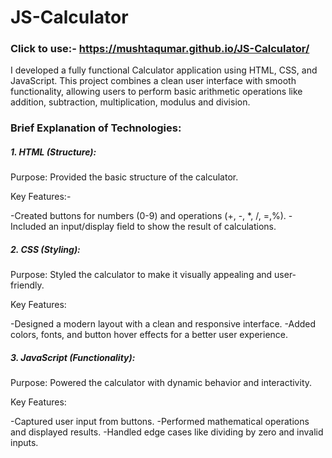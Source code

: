 # JS-Calculator
### Click to use:- https://mushtaqumar.github.io/JS-Calculator/

I developed a fully functional Calculator application using HTML, CSS, and JavaScript. This project combines a clean user interface with smooth functionality, allowing users to perform basic arithmetic operations like addition, subtraction, multiplication, modulus and division.

### Brief Explanation of Technologies:
##### 1. HTML (Structure):
Purpose: Provided the basic structure of the calculator.

Key Features:-

-Created buttons for numbers (0-9) and operations (+, -, *, /, =,%).
-Included an input/display field to show the result of calculations.
##### 2. CSS (Styling):
Purpose: Styled the calculator to make it visually appealing and user-friendly.

Key Features:

-Designed a modern layout with a clean and responsive interface.
-Added colors, fonts, and button hover effects for a better user experience.
##### 3. JavaScript (Functionality):
Purpose: Powered the calculator with dynamic behavior and interactivity.

Key Features:

-Captured user input from buttons.
-Performed mathematical operations and displayed results.
-Handled edge cases like dividing by zero and invalid inputs.
